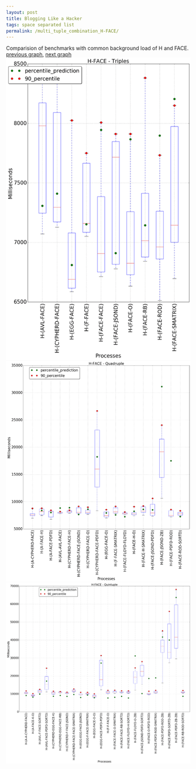 ```yaml
---
layout: post
title: Blogging Like a Hacker
tags: space separated list
permalink: /multi_tuple_combination_H-FACE/
---
```


Comparision of benchmarks with common background load of H and FACE.
[previous graph](./multi_tuple_combination_H-EGG/), [next graph](./multi_tuple_combination_H-FLOYD/)
<img src="./images/triple/H/H-FACE_box.png" alt="graph figure"><img src="./images/quadruple/H/H-FACE_box.png" alt="graph figure"><img src="./images/quintuple/H/H-FACE_box.png" alt="graph figure">